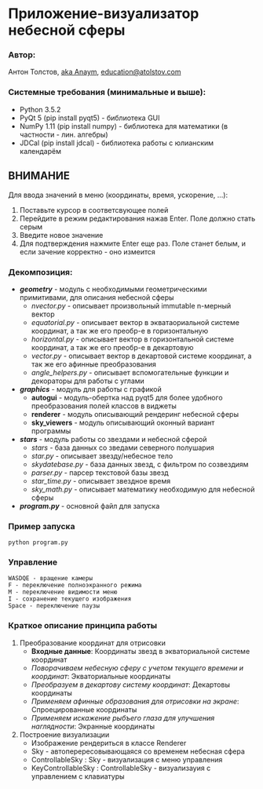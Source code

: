 # Приложение-визуализатор небесной сферы

### Автор:
Антон Толстов, [aka Anaym](http://atolstov.com), education@atolstov.com


### Системные требования (минимальные и выше):
+   Python 3.5.2
+   PyQt 5            (pip install pyqt5) - библиотека GUI
+   NumPy 1.11        (pip install numpy) - библиотека для математики (в частности - лин. алгебры)
+   JDCal             (pip install jdcal) - библиотека работы с юлианским календарём

## ВНИМАНИЕ
Для ввода значений в меню (координаты, время, ускорение, ...):
1) Поставьте курсор в соответсвующее полей
2) Перейдите в режим редактирования нажав Enter. Поле должно стать серым
3) Введите новое значение
4) Для подтверждения нажмите Enter еще раз. Поле станет белым, и если зачение корректно - оно измеится

### Декомпозиция:
+ ___geometry___ - модуль с необходимыми геометрическими примитивами, для описания небесной сферы
    + _nvector.py_ - описывает произвольный immutable n-мерный вектор
    + _equatorial.py_ - описывает вектор в экватаориальной системе координат, а так же его преобр-е в горизонтальную
    + _horizontal.py_ - описывает вектор в горизонтальной системе координат, а так же его преобр-е в декартовую
    + _vector.py_ - описывает вектор в декартовой системе координат, а так же его афинные преобразования
    + _angle_helpers.py_ - описывает вспомогательные функции и декораторы для работы с углами
+ ___graphics___ - модуль для работы с графикой
    + __autogui__ - модуль-обертка над pyqt5 для более удобного преобразования полей классов в виджеты
    + __renderer__ - модуль описывающий рендеринг небесной сферы
    + __sky_viewers__ - модуль описывающий оконный вариант программы
+ ___stars___ - модуль работы со звездами и небесной сферой
    + _stars_ - база данных со зведами северного полушария
    + _star.py_ - описывает звезду/небесное тело
    + _skydatebase.py_ - база данных звезд, с фильтром по созвездиям 
    + _parser.py_ - парсер текстовой базы звезд
    + _star_time.py_ - описывает звездное время
    + _sky_math.py_ - описывает математику необходимую для небесной сферы
+ ___program.py___ - основной файл для запуска


### Пример запуска
    python program.py
    

### Управление
    WASDQE - вращение камеры
    F - переключение полноэкранного режима
    M - переключение видимости меню
    I - сохранение текущего изображения
    Space - переключение паузы



### Краткое описание принципа работы
1. Преобразование координат для отрисовки
    + __Входные данные__: Координаты звезд в экваториальной системе координат
    + _Поворачиваем небесную сферу с учетом текущего времени и координат_: Экваториальные координаты
    + _Преобразуем в декартову систему координат_: Декартовы координаты
    + _Применяем афинные образования для отрисовки на экране_: Спроецированные координаты
    + _Применяем искажение рыбъего глаза для улучшения наглядности_: Экранные координаты
2. Построение визуализации
    + Изображение рендериться в классе Renderer
    + Sky - автоперересовывающаяся со временем небесная сфера
    + ControllableSky : Sky - визуализация с меню управления
    + KeyControllableSky : ControllableSky - визуализауия с управлением с клавиатуры
